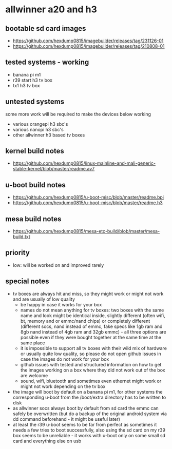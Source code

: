 # allwinner a20 and h3

## bootable sd card images

- https://github.com/hexdump0815/imagebuilder/releases/tag/231126-01
- https://github.com/hexdump0815/imagebuilder/releases/tag/210808-01

## tested systems - working

- banana pi m1
- r39 start h3 tv box
- tx1 h3 tv box

## untested systems

some more work will be required to make the devices below working

- various orangepi h3 sbc's
- various nanopi h3 sbc's
- other allwinner h3 based tv boxes

## kernel build notes

- https://github.com/hexdump0815/linux-mainline-and-mali-generic-stable-kernel/blob/master/readme.av7

## u-boot build notes

- https://github.com/hexdump0815/u-boot-misc/blob/master/readme.bpi
- https://github.com/hexdump0815/u-boot-misc/blob/master/readme.h3

## mesa build notes

- https://github.com/hexdump0815/mesa-etc-build/blob/master/mesa-build.txt

## priority

- low: will be worked on and improved rarely

## special notes

- tv boxes are always hit and miss, so they might work or might not work and are usually of low quality
  - be happy in case it works for your box
  - names do not mean anything for tv boxes: two boxes with the same name and look might be identical inside, slightly different (often wifi, bt, memory and or emmc/nand chips) or completely different (different socs, nand instead of emmc, fake specs like 1gb ram and 8gb nand instead of 4gb ram and 32gb emmc) - all three options are possible even if they were bought together at the same time at the same place
  - it is impossible to support all tv boxes with their wild mix of hardware or usually quite low quality, so please do not open github issues in case the images do not work for your box
  - github issues with tested and structured information on how to get the images working on a box where they did not work out of the box are welcome
  - sound, wifi, bluetooth and sometimes even ethernet might work or might not work depending on the tv box
- the image will boot by default on a banana pi m1, for other systems the corresponding u-boot from the /boot/extra directory has to be written to disk
- as allwinner socs always boot by default from sd card the emmc can safely be overwritten (but do a backup of the original android system via dd command beforehand - it might be useful later)
- at least the r39 u-boot seems to be far from perfect as sometimes it needs a few tries to boot successfully, also using the sd card on my r39 box seems to be unreliable - it works with u-boot only on some small sd card and everything else on usb
